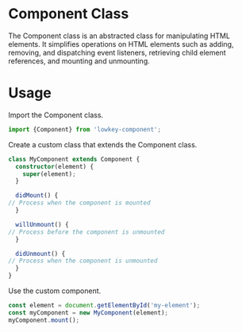 # Component Class

The Component class is an abstracted class for manipulating HTML elements. It simplifies operations
on HTML elements such as adding, removing, and dispatching event listeners, retrieving child element
references, and mounting and unmounting.

# Usage

Import the Component class.

```typescript
import {Component} from 'lowkey-component';
```

Create a custom class that extends the Component class.

```typescript
class MyComponent extends Component {
  constructor(element) {
    super(element);
  }

  didMount() {
// Process when the component is mounted
  }

  willUnmount() {
// Process before the component is unmounted
  }

  didUnmount() {
// Process when the component is unmounted
  }
}
```

Use the custom component.

```typescript
const element = document.getElementById('my-element');
const myComponent = new MyComponent(element);
myComponent.mount();
```

